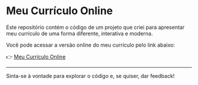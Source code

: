 # Meu Currículo Online

Este repositório contém o código de um projeto que criei para apresentar meu currículo de uma forma diferente, interativa e moderna.

Você pode acessar a versão online do meu currículo pelo link abaixo:

👉 [Meu Currículo Online](https://matheusterr.github.io/Meu-curriculo/)

---

Sinta-se à vontade para explorar o código e, se quiser, dar feedback!
